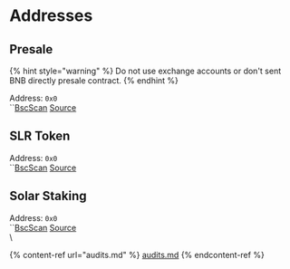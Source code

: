 # Addresses

## Presale

{% hint style="warning" %}
&#x20;Do not use exchange accounts or don't sent BNB directly presale contract.
{% endhint %}

Address: `0x0`\
``[BscScan](https://bscscan.com) [Source](https://github.com)

## SLR Token

Address: `0x0`\
``[BscScan](https://bscscan.com) [Source](https://github.com)

## Solar Staking

Address: `0x0`\
``[BscScan](https://bscscan.com) [Source](https://github.com)\
\


{% content-ref url="audits.md" %}
[audits.md](audits.md)
{% endcontent-ref %}
